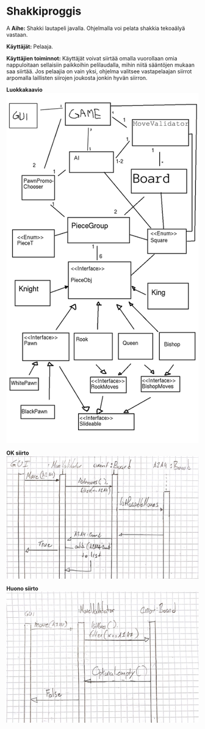 # Shakkiproggis
A
**Aihe:** Shakki lautapeli javalla. Ohjelmalla voi pelata shakkia tekoaälyä vastaan.


**Käyttäjät:** Pelaaja.

**Käyttäjien toiminnot:** Käyttäjät voivat siirtää omalla vuorollaan omia nappuloitaan sellaisiin paikkoihin pelilaudalla, mihin niitä sääntöjen mukaan saa siirtää. Jos pelaajia on vain yksi, ohjelma valitsee vastapelaajan siirrot arpomalla laillisten siirojen joukosta jonkin hyvän siirron.

**Luokkakaavio**
![Paina tästä nähdäksesi luokkakaavion](./luokkakaavio.png "luokkakaavio")

**OK siirto**
![Sekvenssikaavio: Käyttäjä tekee ok siirron](./sekvenssi2.jpg "Ok siirto")


**Huono siirto**
![Sekvenssikaavio: Käyttäjä tekee huonon siirron](./sekvenssi1.jpg "Huono siirto")
